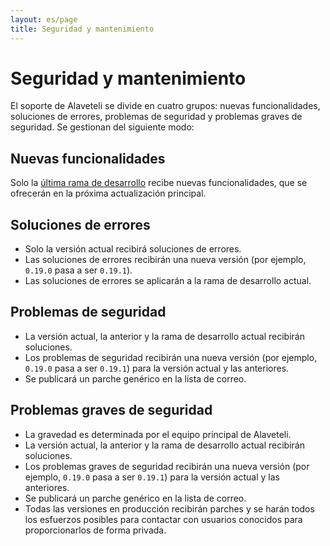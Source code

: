 ```yaml
---
layout: es/page
title: Seguridad y mantenimiento
---
```


# Seguridad y mantenimiento

<p class="lead">
  El soporte de Alaveteli se divide en cuatro grupos: nuevas funcionalidades, soluciones de errores, problemas de seguridad y problemas graves de seguridad. Se gestionan del siguiente modo:
</p>

## Nuevas funcionalidades

Solo la [última rama de desarrollo](https://github.com/mysociety/alaveteli/tree/develop/) recibe nuevas funcionalidades, que se ofrecerán en la próxima actualización principal.

## Soluciones de errores

- Solo la versión actual recibirá soluciones de errores.
- Las soluciones de errores recibirán una nueva versión (por ejemplo, `0.19.0` pasa a ser `0.19.1`).
- Las soluciones de errores se aplicarán a la rama de desarrollo actual.

## Problemas de seguridad

- La versión actual, la anterior y la rama de desarrollo actual recibirán soluciones.
- Los problemas de seguridad recibirán una nueva versión (por ejemplo, `0.19.0` pasa a ser `0.19.1`) para la versión actual y las anteriores.
- Se publicará un parche genérico en la lista de correo.

## Problemas graves de seguridad

- La gravedad es determinada por el equipo principal de Alaveteli.
- La versión actual, la anterior y la rama de desarrollo actual recibirán soluciones.
- Los problemas graves de seguridad recibirán una nueva versión (por ejemplo, `0.19.0` pasa a ser `0.19.1`) para la versión actual y las anteriores.
- Se publicará un parche genérico en la lista de correo.
- Todas las versiones en producción recibirán parches y se harán todos los esfuerzos posibles para contactar con usuarios conocidos para proporcionarlos de forma privada.


